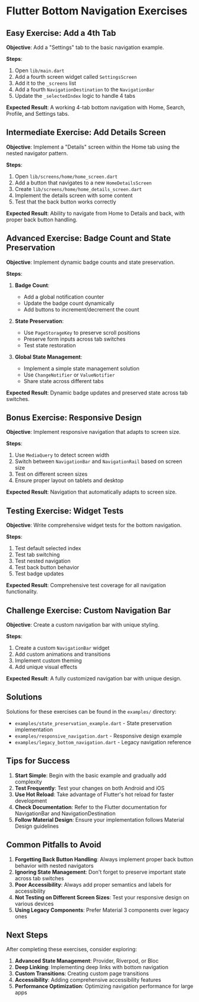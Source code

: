 # Flutter Bottom Navigation Exercises

## Easy Exercise: Add a 4th Tab

**Objective**: Add a "Settings" tab to the basic navigation example.

**Steps**:
1. Open `lib/main.dart`
2. Add a fourth screen widget called `SettingsScreen`
3. Add it to the `_screens` list
4. Add a fourth `NavigationDestination` to the `NavigationBar`
5. Update the `_selectedIndex` logic to handle 4 tabs

**Expected Result**: A working 4-tab bottom navigation with Home, Search, Profile, and Settings tabs.

## Intermediate Exercise: Add Details Screen

**Objective**: Implement a "Details" screen within the Home tab using the nested navigator pattern.

**Steps**:
1. Open `lib/screens/home/home_screen.dart`
2. Add a button that navigates to a new `HomeDetailsScreen`
3. Create `lib/screens/home/home_details_screen.dart`
4. Implement the details screen with some content
5. Test that the back button works correctly

**Expected Result**: Ability to navigate from Home to Details and back, with proper back button handling.

## Advanced Exercise: Badge Count and State Preservation

**Objective**: Implement dynamic badge counts and state preservation.

**Steps**:
1. **Badge Count**: 
   - Add a global notification counter
   - Update the badge count dynamically
   - Add buttons to increment/decrement the count

2. **State Preservation**:
   - Use `PageStorageKey` to preserve scroll positions
   - Preserve form inputs across tab switches
   - Test state restoration

3. **Global State Management**:
   - Implement a simple state management solution
   - Use `ChangeNotifier` or `ValueNotifier`
   - Share state across different tabs

**Expected Result**: Dynamic badge updates and preserved state across tab switches.

## Bonus Exercise: Responsive Design

**Objective**: Implement responsive navigation that adapts to screen size.

**Steps**:
1. Use `MediaQuery` to detect screen width
2. Switch between `NavigationBar` and `NavigationRail` based on screen size
3. Test on different screen sizes
4. Ensure proper layout on tablets and desktop

**Expected Result**: Navigation that automatically adapts to screen size.

## Testing Exercise: Widget Tests

**Objective**: Write comprehensive widget tests for the bottom navigation.

**Steps**:
1. Test default selected index
2. Test tab switching
3. Test nested navigation
4. Test back button behavior
5. Test badge updates

**Expected Result**: Comprehensive test coverage for all navigation functionality.

## Challenge Exercise: Custom Navigation Bar

**Objective**: Create a custom navigation bar with unique styling.

**Steps**:
1. Create a custom `NavigationBar` widget
2. Add custom animations and transitions
3. Implement custom theming
4. Add unique visual effects

**Expected Result**: A fully customized navigation bar with unique design.

## Solutions

Solutions for these exercises can be found in the `examples/` directory:

- `examples/state_preservation_example.dart` - State preservation implementation
- `examples/responsive_navigation.dart` - Responsive design example
- `examples/legacy_bottom_navigation.dart` - Legacy navigation reference

## Tips for Success

1. **Start Simple**: Begin with the basic example and gradually add complexity
2. **Test Frequently**: Test your changes on both Android and iOS
3. **Use Hot Reload**: Take advantage of Flutter's hot reload for faster development
4. **Check Documentation**: Refer to the Flutter documentation for NavigationBar and NavigationDestination
5. **Follow Material Design**: Ensure your implementation follows Material Design guidelines

## Common Pitfalls to Avoid

1. **Forgetting Back Button Handling**: Always implement proper back button behavior with nested navigators
2. **Ignoring State Management**: Don't forget to preserve important state across tab switches
3. **Poor Accessibility**: Always add proper semantics and labels for accessibility
4. **Not Testing on Different Screen Sizes**: Test your responsive design on various devices
5. **Using Legacy Components**: Prefer Material 3 components over legacy ones

## Next Steps

After completing these exercises, consider exploring:

1. **Advanced State Management**: Provider, Riverpod, or Bloc
2. **Deep Linking**: Implementing deep links with bottom navigation
3. **Custom Transitions**: Creating custom page transitions
4. **Accessibility**: Adding comprehensive accessibility features
5. **Performance Optimization**: Optimizing navigation performance for large apps
